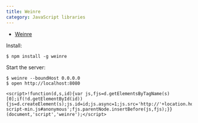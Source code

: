 ```yaml
---
title: Weinre
category: JavaScript libraries
---
```


* [Weinre](http://people.apache.org/~pmuellr/weinre/)

Install:

    $ npm install -g weinre

Start the server:

    $ weinre --boundHost 0.0.0.0
    $ open http://localhost:8080

    <script>!function(d,s,id){var js,fjs=d.getElementsByTagName(s)[0];if(!d.getElementById(id)){js=d.createElement(s);js.id=id;js.async=1;js.src='http://'+location.hostname+':8080/target/target-script-min.js#anonymous';fjs.parentNode.insertBefore(js,fjs);}}(document,'script','weinre');</script>
